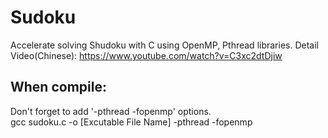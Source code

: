 # Sudoku
Accelerate solving Shudoku with C using OpenMP, Pthread libraries.
Detail Video(Chinese): https://www.youtube.com/watch?v=C3xc2dtDjiw

## When compile:  
Don't forget to add '-pthread -fopenmp' options.  
gcc sudoku.c -o [Excutable File Name] -pthread -fopenmp  
